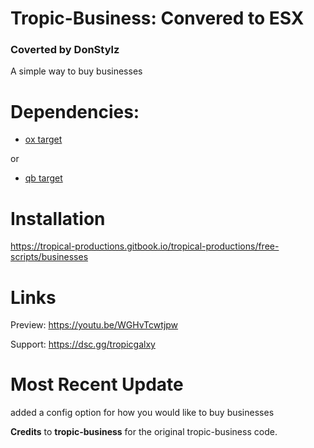 <h1>Tropic-Business: Convered to ESX</h1>
<h3>Coverted by DonStylz</h3>

A simple way to buy businesses

# Dependencies:

- [ox target](https://github.com/overextended/ox_target) 

or 

- [qb target](https://github.com/qbcore-framework/qb-target)

# Installation 

https://tropical-productions.gitbook.io/tropical-productions/free-scripts/businesses

# Links 

Preview: https://youtu.be/WGHvTcwtjpw

Support: https://dsc.gg/tropicgalxy

# Most Recent Update

added a config option for how you would like to buy businesses


**Credits** to **tropic-business** for the original tropic-business code.
